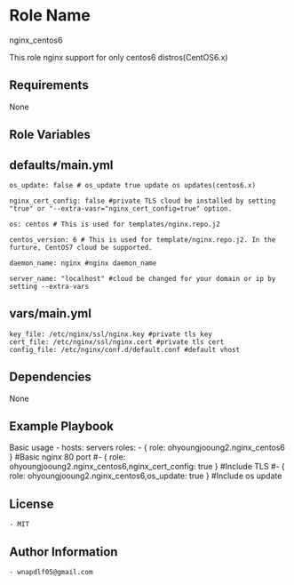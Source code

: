 Role Name
=========
nginx_centos6

This role nginx support for only centos6 distros(CentOS6.x)

Requirements
------------
None

Role Variables
--------------


defaults/main.yml
--------------

    os_update: false # os_update true update os updates(centos6.x)
  
    nginx_cert_config: false #private TLS cloud be installed by setting "true" or "--extra-vasr="nginx_cert_config=true" option.
  
    os: centos # This is used for templates/nginx.repo.j2
  
    centos_version: 6 # This is used for template/nginx.repo.j2. In the furture, CentOS7 cloud be supported.
  
    daemon_name: nginx #nginx daemon_name
  
    server_name: "localhost" #cloud be changed for your domain or ip by setting --extra-vars

vars/main.yml
--------------

    key_file: /etc/nginx/ssl/nginx.key #private tls key
    cert_file: /etc/nginx/ssl/nginx.cert #private tls cert
    config_file: /etc/nginx/conf.d/default.conf #default vhost


  


Dependencies
------------
  None

Example Playbook
----------------

  Basic usage
       - hosts: servers
         roles:
              - { role: ohyoungjooung2.nginx_centos6 } #Basic nginx 80 port
             #- { role: ohyoungjooung2.nginx_centos6,nginx_cert_config: true } #Include TLS
             #- { role: ohyoungjooung2.nginx_centos6,os_update: true } #Include os update


   
License
-------
    - MIT


Author Information
------------------
  
    - wnapdlf05@gmail.com
